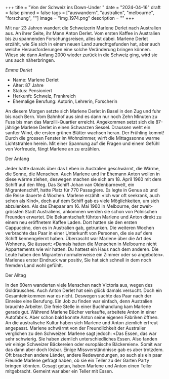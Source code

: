 +++
title = "Von der Schweiz ins Down-Under "
date = "2024-04-16"
draft = false
pinned = false
tags = ["auswandern", "australien", "melbourne", "forschung", ""]
image = "img_1974.png"
description = ""
+++


Mit nur 23 Jahren wandert die Schweizerin Marlene Derlet nach Australien aus. An ihrer Seite, ihr Mann Anton Derlet. Vom ersten Kaffee in Australien bis zu spannenden Forschungsreisen, alles ist dabei. Marlene Derlet erzählt, wie Sie sich in einem neuen Land zurechtgefunden hat, aber auch welche Herausforderungen eine solche Veränderung bringen können. Wieso sie dann Anfang 2000 wieder zurück in die Schweiz ging, wird sie uns auch näherbringen.



*Emma Derlet*



* Name: Marlene Derlet
* Alter: 87 Jahre 
* Status: Pensioniert
* Herkunft: Schweiz, Frankreich
* Ehemalige Berufung: Autorin, Lehrerin, Forscherin



An diesem Morgen setzte sich Marlene Derlet in Basel in den Zug und fuhr bis nach Bern. Vom Bahnhof aus sind es dann nur noch Zehn Minuten zu Fuss bis man das Marzilli-Quartier erreicht. Angekommen setzt sich die 87-jährige Marlene Derlet in einen Schwarzen Sessel.  Draussen weht ein sanfter Wind, die ersten grünen Blätter wachsen heran. Der Frühling kommt! Durch die grossen Fenster im Wohnzimmer, wirft die Mittagssonne warme Lichtstrahlen herein. Mit einer Spannung auf die Fragen und einem Gefühl von Vorfreude, fängt Marlene an zu erzählen.

Der Anfang

Jeder hatte damals über das Leben in Australien geschwärmt, die Wärme, die Sonne, die Menschen. Auch Marlene und ihr Ehemann Anton wollen in diese wärme ziehen, deswegen machen sie sich am 18. April 1960 mit dem Schiff auf den Weg. Das Schiff Johan van Oldenbarnevelt, ein Migrantenschiff, hatte Platz für 770 Passagiere. Es legte in Genua ab und die Reise dauerte 4 Wochen. Marlene erzählt: «Ich war oft seekrank, auch schon als Kind», doch auf dem Schiff gab es viele Möglichkeiten, um sich abzulenken. Als das Ehepaar am 16. Mai 1960 in Melbourne, der zweit-grössten Stadt Australiens, ankommen werden sie schon von Polnischen Freunden erwartet. Die Bekanntschaft führten Marlene und Anton direkt zu einem neu eröffnetem Kaffee Laden. Dort hatten sie den ersten Cappuccino, den es in Australien gab, getrunken. Die weiteren Wochen verbrachte das Paar in einer Unterkunft von Personen, die sie auf dem Schiff kennengelernt haben. Überrascht war Marlene über die Art des Wohnens, Sie äussert: «Damals hatten die Menschen in Melbourne nicht Appartements wie wir hatten. Du hattest ein Haus nach dem anderen. Die Leute haben den Migranten normalerweise ein Zimmer oder so angeboten». Marlenes erster Eindruck war positiv, Sie hat sich schnell in dem noch fremden Land wohl gefühlt.

Der Alltag

In den 60ern wanderten viele Menschen nach Victoria aus, wegen des Goldrausches. Auch Anton Derlet hat sein glück damals versucht. Doch ein Gesamteinkommen war es nicht. Deswegen suchte das Paar nach der Einreise eine Berufung. Ein Job zu finden war einfach, denn Australien brauchte Arbeiter. Die freie Stelle in einer Buchhandlung kam Marlene gerade gut. Während Marlene Bücher verkaufte, arbeitete Anton in einer Autofabrik. Aber schon bald konnte Anton seine eigenen Fabriken öffnen. An die australische Kultur haben sich Marlene und Anton ziemlich erfreut angepasst. Marlene schwärmt von der Freundlichkeit der Australier verglichen zu den Schweizer. Marlene sagt jedoch: «Das Essen, das war sehr schwierig. Sie haben ziemlich unterschiedliches Essen. Also fanden wir einige Schweizer Bäckereien oder europäische Bäckereien». Somit war das dann aber doch lösbar. Einige Missverständnisse gab es aber trotzdem. Oft brauchen andere Länder, andere Redewendungen, so auch als ein paar Freunde Marlene gefragt haben, ob sie ein Teller zu der Garten Party bringen könnten. Gesagt getan, haben Marlene und Anton einen Teller mitgebracht. Gemeint war aber ein Teller mit Essen.